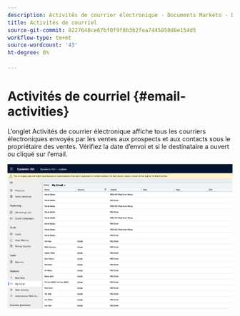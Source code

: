 ```yaml
---
description: Activités de courrier électronique - Documents Marketo - Documentation du produit
title: Activités de courriel
source-git-commit: 8227648ce67bf0f9f8b3b2fea7445850d8e154d5
workflow-type: tm+mt
source-wordcount: '43'
ht-degree: 0%

---
```


# Activités de courriel {#email-activities}

L’onglet Activités de courrier électronique affiche tous les courriers électroniques envoyés par les ventes aux prospects et aux contacts sous le propriétaire des ventes. Vérifiez la date d’envoi et si le destinataire a ouvert ou cliqué sur l’email.

![](assets/email-activities-1.png)